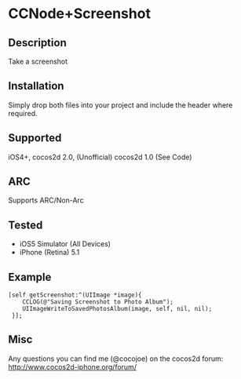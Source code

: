 CCNode+Screenshot
=================

Description
-----------

Take a screenshot

Installation
------------

Simply drop both files into your project and include the header where required.

Supported
---------

iOS4+, cocos2d 2.0, (Unofficial) cocos2d 1.0 (See Code)

ARC         
---

Supports ARC/Non-Arc

Tested      
------

* iOS5 Simulator (All Devices)
* iPhone (Retina) 5.1

Example
-------

```smalltalk
[self getScreenshot:^(UIImage *image){
    CCLOG(@"Saving Screenshot to Photo Album");
    UIImageWriteToSavedPhotosAlbum(image, self, nil, nil);
 }];
```
  
Misc
----

Any questions you can find me (@cocojoe) on the cocos2d forum: 
http://www.cocos2d-iphone.org/forum/ 
